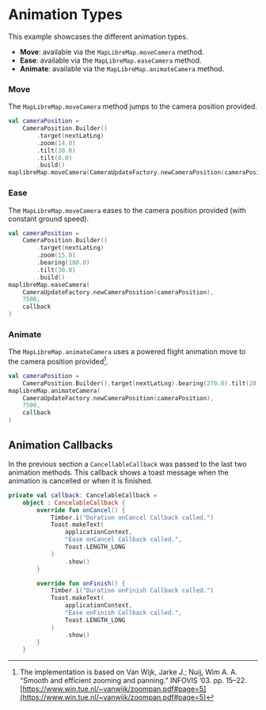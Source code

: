 # Animation Types

[//]: # ({{ activity_source_note&#40;"CameraAnimationTypeActivity.kt"&#41; }})

This example showcases the different animation types.

- **Move**: available via the `MapLibreMap.moveCamera` method.
- **Ease**: available via the `MapLibreMap.easeCamera` method.
- **Animate**: available via the `MapLibreMap.animateCamera` method.

### Move

The `MapLibreMap.moveCamera` method jumps to the camera position provided.

```kotlin
val cameraPosition =
    CameraPosition.Builder()
        .target(nextLatLng)
        .zoom(14.0)
        .tilt(30.0)
        .tilt(0.0)
        .build()
maplibreMap.moveCamera(CameraUpdateFactory.newCameraPosition(cameraPosition))
```

[//]: # (<figure markdown="span">)

[//]: # (  <video controls width="250" poster="https://dwxvn1oqw6mkc.cloudfront.net/android-documentation-resources/move_animation_thumbnail.jpg">)

[//]: # (    <source src="https://dwxvn1oqw6mkc.cloudfront.net/android-documentation-resources/move_animation.mp4" />)

[//]: # (  </video>)

[//]: # (</figure>)

### Ease

The `MapLibreMap.moveCamera` eases to the camera position provided (with constant ground speed).

```kotlin
val cameraPosition =
    CameraPosition.Builder()
        .target(nextLatLng)
        .zoom(15.0)
        .bearing(180.0)
        .tilt(30.0)
        .build()
maplibreMap.easeCamera(
    CameraUpdateFactory.newCameraPosition(cameraPosition),
    7500,
    callback
)
```

[//]: # (<figure markdown="span">)

[//]: # (  <video preload="none" controls width="250" poster="https://dwxvn1oqw6mkc.cloudfront.net/android-documentation-resources/ease_animation_thumbnail.jpg">)

[//]: # (    <source src="https://dwxvn1oqw6mkc.cloudfront.net/android-documentation-resources/ease_animation.mp4" />)

[//]: # (  </video>)

[//]: # (</figure>)


### Animate

The `MapLibreMap.animateCamera` uses a powered flight animation move to the camera position provided[^1].

[^1]: The implementation is based on  Van Wijk, Jarke J.; Nuij, Wim A. A. “Smooth and efficient zooming and panning.” INFOVIS ’03. pp. 15–22. [https://www.win.tue.nl/~vanwijk/zoompan.pdf#page=5](https://www.win.tue.nl/~vanwijk/zoompan.pdf#page=5)

```kotlin
val cameraPosition =
    CameraPosition.Builder().target(nextLatLng).bearing(270.0).tilt(20.0).build()
maplibreMap.animateCamera(
    CameraUpdateFactory.newCameraPosition(cameraPosition),
    7500,
    callback
)
```

[//]: # (<figure markdown="span">)

[//]: # (  <video preload="none" controls width="250" poster="https://dwxvn1oqw6mkc.cloudfront.net/android-documentation-resources/animate_animation_thumbnail.jpg">)

[//]: # (    <source src="https://dwxvn1oqw6mkc.cloudfront.net/android-documentation-resources/animate_animation.mp4" />)

[//]: # (  </video>)

[//]: # (</figure>)

## Animation Callbacks

In the previous section a `CancellableCallback` was passed to the last two animation methods. This callback shows a toast message when the animation is cancelled or when it is finished.

```kotlin
private val callback: CancelableCallback =
    object : CancelableCallback {
        override fun onCancel() {
            Timber.i("Duration onCancel Callback called.")
            Toast.makeText(
                applicationContext,
                "Ease onCancel Callback called.",
                Toast.LENGTH_LONG
            )
                .show()
        }

        override fun onFinish() {
            Timber.i("Duration onFinish Callback called.")
            Toast.makeText(
                applicationContext,
                "Ease onFinish Callback called.",
                Toast.LENGTH_LONG
            )
                .show()
        }
    }
```
